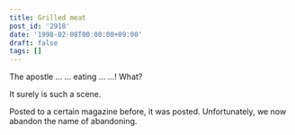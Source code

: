 ```yaml
---
title: Grilled meat
post_id: '2918'
date: '1998-02-08T00:00:00+09:00'
draft: false
tags: []
---
```


The apostle ... ... eating ... ...! What?

It surely is such a scene.

Posted to a certain magazine before, it was posted. Unfortunately, we now abandon the name of abandoning.